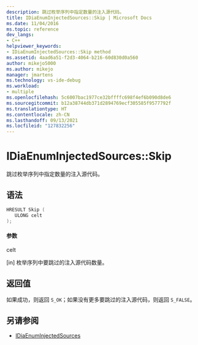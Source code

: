 ```yaml
---
description: 跳过枚举序列中指定数量的注入源代码。
title: IDiaEnumInjectedSources::Skip | Microsoft Docs
ms.date: 11/04/2016
ms.topic: reference
dev_langs:
- C++
helpviewer_keywords:
- IDiaEnumInjectedSources::Skip method
ms.assetid: 4aad6a51-f2d3-4064-b216-60d830d0a560
author: mikejo5000
ms.author: mikejo
manager: jmartens
ms.technology: vs-ide-debug
ms.workload:
- multiple
ms.openlocfilehash: 5c6007bac1977ce32bffffc698f4ef6b090d8de6
ms.sourcegitcommit: b12a38744db371d2894769ecf305585f9577792f
ms.translationtype: HT
ms.contentlocale: zh-CN
ms.lasthandoff: 09/13/2021
ms.locfileid: "127832256"
---
```

# <a name="idiaenuminjectedsourcesskip"></a>IDiaEnumInjectedSources::Skip
跳过枚举序列中指定数量的注入源代码。

## <a name="syntax"></a>语法

```C++
HRESULT Skip ( 
   ULONG celt
);
```

#### <a name="parameters"></a>参数
 celt

[in] 枚举序列中要跳过的注入源代码数量。

## <a name="return-value"></a>返回值
 如果成功，则返回 `S_OK`；如果没有更多要跳过的注入源代码，则返回 `S_FALSE`。

## <a name="see-also"></a>另请参阅
- [IDiaEnumInjectedSources](../../debugger/debug-interface-access/idiaenuminjectedsources.md)

